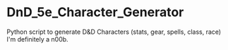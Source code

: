 # DnD_5e_Character_Generator
Python script to generate D&amp;D Characters (stats, gear, spells, class, race)
I'm definitely a n00b.
